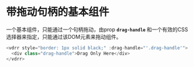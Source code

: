# 带拖动句柄的基本组件

一个基本组件，只能通过一个句柄拖动，由prop <b>`drag-handle` </b>和一个有效的CSS选择器来指定，只能通过该DOM元素来拖动组件。

~~~js
<vdrr style="border: 1px solid black;" :drag-handle="'.drag-handle'">
  <div class="drag-handle">Drag Only Here</div>
</vdrr>
~~~

